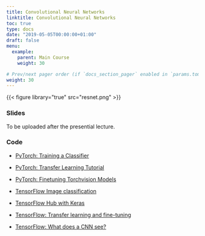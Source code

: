 ```yaml
---
title: Convolutional Neural Networks
linktitle: Convolutional Neural Networks
toc: true
type: docs
date: "2019-05-05T00:00:00+01:00"
draft: false
menu:
  example:
    parent: Main Course
    weight: 30

# Prev/next pager order (if `docs_section_pager` enabled in `params.toml`)
weight: 30
---
```


{{< figure library="true" src="resnet.png" >}}

### Slides

To be uploaded after the presential lecture.

### Code

* [PyTorch: Training a Classifier](https://githubtocolab.com/dlmacedo/starter-academic/blob/master/content/courses/deeplearning/notebooks/pytorch/cifar10_tutorial.ipynb)

* [PyTorch: Transfer Learning Tutorial](https://githubtocolab.com/dlmacedo/starter-academic/blob/master/content/courses/deeplearning/notebooks/pytorch/transfer_learning_tutorial.ipynb)

* [PyTorch: Finetuning Torchvision Models](https://githubtocolab.com/dlmacedo/starter-academic/blob/master/content/courses/deeplearning/notebooks/pytorch/finetuning_torchvision_models_tutorial.ipynb)

* [TensorFlow Image classification](https://githubtocolab.com/dlmacedo/starter-academic/blob/master/content/courses/deeplearning/notebooks/tensorflow/classification.ipynb)

* [TensorFlow Hub with Keras](https://githubtocolab.com/dlmacedo/starter-academic/blob/master/content/courses/deeplearning/notebooks/tensorflow/hub_with_keras.ipynb)

* [TensorFlow: Transfer learning and fine-tuning](https://githubtocolab.com/dlmacedo/starter-academic/blob/master/content/courses/deeplearning/notebooks/tensorflow/transfer_learning.ipynb)

* [TensorFlow: What does a CNN see?](https://githubtocolab.com/dlmacedo/starter-academic/blob/master/content/courses/deeplearning/tensorflow/What_does_a_CNN_see%3F.ipynb)
